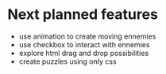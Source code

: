# Next planned features

* use animation to create moving ennemies
* use checkbox to interact with ennemies
* explore html drag and drop possibilities
* create puzzles using only css
